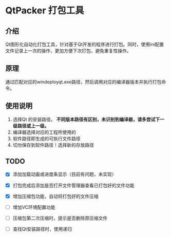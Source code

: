# QtPacker 打包工具

## 介绍

Qt图形化自动化打包工具，针对基于Qt开发的程序进行打包。同时，使用ini配置文件记录上一次的操作，更加方便下次打包，避免重复性操作。

## 原理

通过匹配对应的windeployqt.exe路径，然后调用对应的编译器版本并执行打包命令。


## 使用说明
1. 选择Qt 的安装路径。
**不同版本路径有区别，未识别到编译器，请多尝试下一级路径或上一级。**
2. 编译器选择对应的工程所使用的
3. 软件路径即生成的可执行文件路径
4. 切勿保存到软件路径！选择新的存放路径

## TODO

- [x] 添加加载动画或进度条显示（目前有问题，未实现）
- [x] 打包完成后添加是否打开文件管理器查看已打包好的文件功能
- [x] 增加压缩包功能，自动将打包好的文件压缩
- [ ] 增加VC环境配置功能
- [ ] 压缩包第二次压缩时，提示是否删除原压缩文件
- [ ] 查找Qt安装路径时，使用递归

